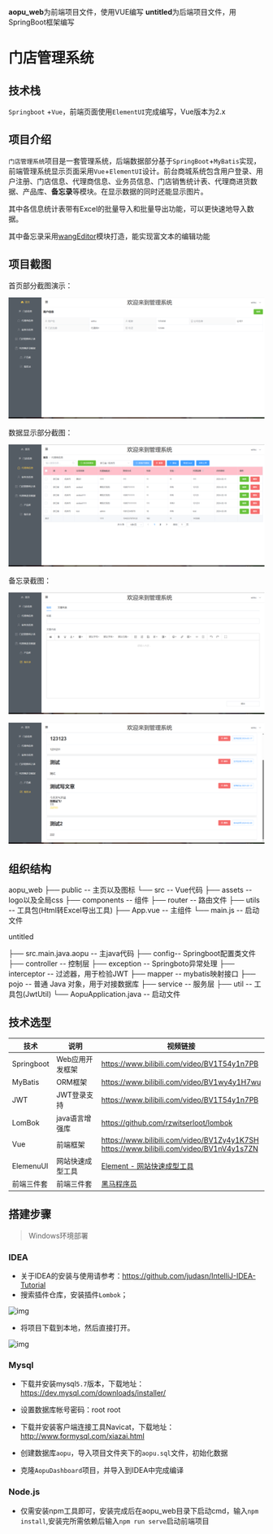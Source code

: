 **aopu_web**为前端项目文件，使用VUE编写
**untitled**为后端项目文件，用SpringBoot框架编写
# 门店管理系统

## 技术栈

 `Springboot` +`Vue`，前端页面使用`ElementUI`完成编写，Vue版本为2.x

## 项目介绍

`门店管理系统`项目是一套管理系统，后端数据部分基于`SpringBoot`+`MyBatis`实现，前端管理系统显示页面采用`Vue`+`ElementUI`设计。前台商城系统包含用户登录、用户注册、门店信息、代理商信息、业务员信息、门店销售统计表、代理商进货数据、产品库、**备忘录**等模块。在显示数据的同时还能显示图片。

其中各信息统计表带有Excel的批量导入和批量导出功能，可以更快速地导入数据。

其中备忘录采用[wangEditor](https://www.wangeditor.com/)模块打造，能实现富文本的编辑功能

## 项目截图

首页部分截图演示：

![image-20240301150248659](门店管理系统.assets/image-20240301150248659.png)

数据显示部分截图：

![image-20240301150308068](门店管理系统.assets/image-20240301150308068.png)

备忘录截图：

![image-20240301150532910](门店管理系统.assets/image-20240301150532910.png)

![image-20240301150549354](门店管理系统.assets/image-20240301150549354.png)

## 组织结构

 aopu_web
 ├── public -- 主页以及图标
 └── src -- Vue代码
 	├── assets -- logo以及全局css
 	├── components -- 组件
 	├── router -- 路由文件
 	├── utils -- 工具包(Html转Excel导出工具)
 	├── App.vue -- 主组件
 	└── main.js -- 启动文件

 untitled

 ├── src.main.java.aopu -- 主java代码
 	├── config-- Springboot配置类文件
 	├── controller -- 控制层
 	├── exception -- Springboto异常处理
 	├── interceptor -- 过滤器，用于检验JWT
 	├── mapper -- mybatis映射接口
 	├── pojo -- 普通 Java 对象，用于对接数据库
 	├── service -- 服务层
 	├── util -- 工具包(JwtUtil)
 	└── AopuApplication.java -- 启动文件

## 技术选型

| 技术       | 说明             | 视频链接                                                     |
| ---------- | ---------------- | ------------------------------------------------------------ |
| Springboot | Web应用开发框架  | https://www.bilibili.com/video/BV1T54y1n7PB                  |
| MyBatis    | ORM框架          | https://www.bilibili.com/video/BV1wy4y1H7wu                  |
| JWT        | JWT登录支持      | https://www.bilibili.com/video/BV1T54y1n7PB                  |
| LomBok     | java语言增强库   | https://github.com/rzwitserloot/lombok                       |
| Vue        | 前端框架         | https://www.bilibili.com/video/BV1Zy4y1K7SH<br />https://www.bilibili.com/video/BV1nV4y1s7ZN |
| ElemenuUI  | 网站快速成型工具 | [Element - 网站快速成型工具](https://element.eleme.io/#/zh-CN) |
| 前端三件套 | 前端三件套       | [黑马程序员](https://space.bilibili.com/37974444)            |

## 搭建步骤



> Windows环境部署

### IDEA

- 关于IDEA的安装与使用请参考：https://github.com/judasn/IntelliJ-IDEA-Tutorial
- 搜索插件仓库，安装插件`Lombok`；

![img](https://www.macrozheng.com/assets/mall_windows_deploy_01-a5fa6444.png)

- 将项目下载到本地，然后直接打开。

![img](https://www.macrozheng.com/assets/mall_windows_deploy_02-b59aa688.png)



### Mysql

- 下载并安装mysql`5.7`版本，下载地址：https://dev.mysql.com/downloads/installer/
- 设置数据库帐号密码：root root
- 下载并安装客户端连接工具Navicat，下载地址：http://www.formysql.com/xiazai.html
- 创建数据库`aopu`，导入项目文件夹下的`aopu.sql`文件，初始化数据

- 克隆`AopuDashboard`项目，并导入到IDEA中完成编译

### Node.js

- 仅需安装npm工具即可，安装完成后在aopu_web目录下启动cmd，输入`npm install`,安装完所需依赖后输入`npm run serve`启动前端项目
